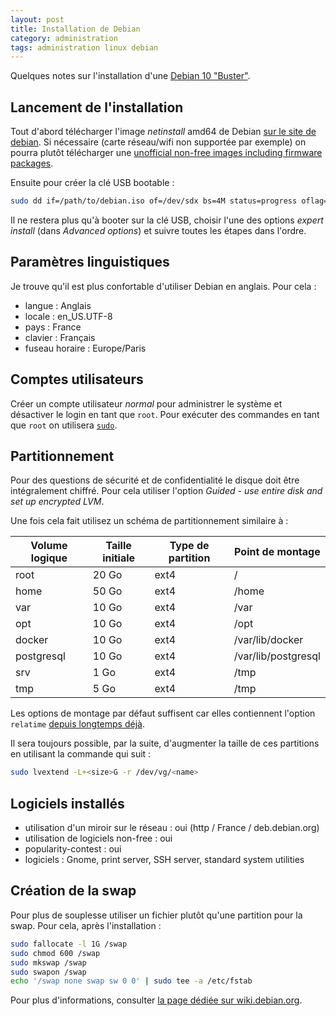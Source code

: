 ```yaml
---
layout: post
title: Installation de Debian
category: administration
tags: administration linux debian
---
```


Quelques notes sur l'installation d'une [Debian 10 "Buster"](https://www.debian.org/News/2019/20190706).

## Lancement de l'installation
Tout d'abord télécharger l'image _netinstall_ amd64 de Debian [sur le site de debian](https://www.debian.org/distrib/netinst).
Si nécessaire (carte réseau/wifi non supportée par exemple) on pourra plutôt télécharger une
[unofficial non-free images including firmware packages](https://cdimage.debian.org/cdimage/unofficial/non-free/cd-including-firmware/).

Ensuite pour créer la clé USB bootable :
```bash
sudo dd if=/path/to/debian.iso of=/dev/sdx bs=4M status=progress oflag=sync
```

Il ne restera plus qu'à booter sur la clé USB, choisir l'une des options _expert install_ (dans
_Advanced options_) et suivre toutes les étapes dans l'ordre.


## Paramètres linguistiques
Je trouve qu'il est plus confortable d'utiliser Debian en anglais. Pour cela :
* langue : Anglais
* locale : en_US.UTF-8
* pays : France
* clavier : Français
* fuseau horaire : Europe/Paris


## Comptes utilisateurs
Créer un compte utilisateur _normal_ pour administrer le système et désactiver le login en tant que
`root`. Pour exécuter des commandes en tant que `root` on utilisera [`sudo`](https://wikipedia.org/wiki/Sudo). 


## Partitionnement
Pour des questions de sécurité et de confidentialité le disque doit être intégralement chiffré.
Pour cela utiliser l'option _Guided - use entire disk and set up encrypted LVM_.

Une fois cela fait utilisez un schéma de partitionnement similaire à :

| Volume logique | Taille initiale | Type de partition | Point de montage    |
|----------------|-----------------|-------------------|---------------------|
| root           | 20 Go           | ext4              | /                   |
| home           | 50 Go           | ext4              | /home               |
| var            | 10 Go           | ext4              | /var                |
| opt            | 10 Go           | ext4              | /opt                |
| docker         | 10 Go           | ext4              | /var/lib/docker     |
| postgresql     | 10 Go           | ext4              | /var/lib/postgresql |
| srv            | 1 Go            | ext4              | /tmp                |
| tmp            | 5 Go            | ext4              | /tmp                |

Les options de montage par défaut suffisent car elles contiennent l'option `relatime` [depuis
longtemps déjà](https://unix.stackexchange.com/questions/17844/when-was-relatime-made-the-default).

Il sera toujours possible, par la suite, d'augmenter la taille de ces partitions en utilisant la
commande qui suit :
```bash
sudo lvextend -L+<size>G -r /dev/vg/<name>
```


## Logiciels installés
* utilisation d'un miroir sur le réseau : oui (http / France / deb.debian.org)
* utilisation de logiciels non-free : oui
* popularity-contest : oui
* logiciels : Gnome, print server, SSH server, standard system utilities


## Création de la swap
Pour plus de souplesse utiliser un fichier plutôt qu'une partition pour la swap. Pour cela, après
l'installation :
```bash
sudo fallocate -l 1G /swap
sudo chmod 600 /swap
sudo mkswap /swap
sudo swapon /swap
echo '/swap none swap sw 0 0' | sudo tee -a /etc/fstab
```

Pour plus d'informations, consulter [la page dédiée sur wiki.debian.org](https://wiki.debian.org/Swap).
